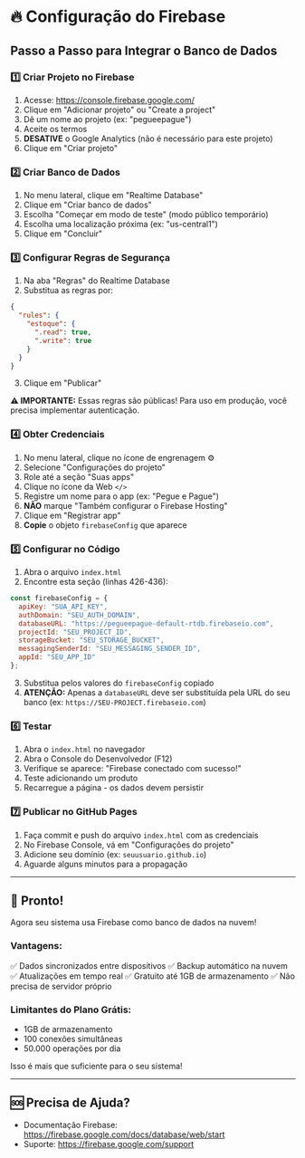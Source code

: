 # 🔥 Configuração do Firebase

## Passo a Passo para Integrar o Banco de Dados

### 1️⃣ Criar Projeto no Firebase

1. Acesse: https://console.firebase.google.com/
2. Clique em "Adicionar projeto" ou "Create a project"
3. Dê um nome ao projeto (ex: "pegueepague")
4. Aceite os termos
5. **DESATIVE** o Google Analytics (não é necessário para este projeto)
6. Clique em "Criar projeto"

### 2️⃣ Criar Banco de Dados

1. No menu lateral, clique em "Realtime Database"
2. Clique em "Criar banco de dados"
3. Escolha "Começar em modo de teste" (modo público temporário)
4. Escolha uma localização próxima (ex: "us-central1")
5. Clique em "Concluir"

### 3️⃣ Configurar Regras de Segurança

1. Na aba "Regras" do Realtime Database
2. Substitua as regras por:

```json
{
  "rules": {
    "estoque": {
      ".read": true,
      ".write": true
    }
  }
}
```

3. Clique em "Publicar"

**⚠️ IMPORTANTE:** Essas regras são públicas! Para uso em produção, você precisa implementar autenticação.

### 4️⃣ Obter Credenciais

1. No menu lateral, clique no ícone de engrenagem ⚙️
2. Selecione "Configurações do projeto"
3. Role até a seção "Suas apps"
4. Clique no ícone da Web `</>`
5. Registre um nome para o app (ex: "Pegue e Pague")
6. **NÃO** marque "Também configurar o Firebase Hosting"
7. Clique em "Registrar app"
8. **Copie** o objeto `firebaseConfig` que aparece

### 5️⃣ Configurar no Código

1. Abra o arquivo `index.html`
2. Encontre esta seção (linhas 426-436):

```javascript
const firebaseConfig = {
  apiKey: "SUA_API_KEY",
  authDomain: "SEU_AUTH_DOMAIN",
  databaseURL: "https://pegueepague-default-rtdb.firebaseio.com",
  projectId: "SEU_PROJECT_ID",
  storageBucket: "SEU_STORAGE_BUCKET",
  messagingSenderId: "SEU_MESSAGING_SENDER_ID",
  appId: "SEU_APP_ID"
};
```

3. Substitua pelos valores do `firebaseConfig` copiado
4. **ATENÇÃO:** Apenas a `databaseURL` deve ser substituída pela URL do seu banco (ex: `https://SEU-PROJECT.firebaseio.com`)

### 6️⃣ Testar

1. Abra o `index.html` no navegador
2. Abra o Console do Desenvolvedor (F12)
3. Verifique se aparece: "Firebase conectado com sucesso!"
4. Teste adicionando um produto
5. Recarregue a página - os dados devem persistir

### 7️⃣ Publicar no GitHub Pages

1. Faça commit e push do arquivo `index.html` com as credenciais
2. No Firebase Console, vá em "Configurações do projeto"
3. Adicione seu domínio (ex: `seuusuario.github.io`)
4. Aguarde alguns minutos para a propagação

---

## 🎉 Pronto!

Agora seu sistema usa Firebase como banco de dados na nuvem!

### Vantagens:
✅ Dados sincronizados entre dispositivos
✅ Backup automático na nuvem
✅ Atualizações em tempo real
✅ Gratuito até 1GB de armazenamento
✅ Não precisa de servidor próprio

### Limitantes do Plano Grátis:
- 1GB de armazenamento
- 100 conexões simultâneas
- 50.000 operações por dia

Isso é mais que suficiente para o seu sistema!

---

## 🆘 Precisa de Ajuda?

- Documentação Firebase: https://firebase.google.com/docs/database/web/start
- Suporte: https://firebase.google.com/support

